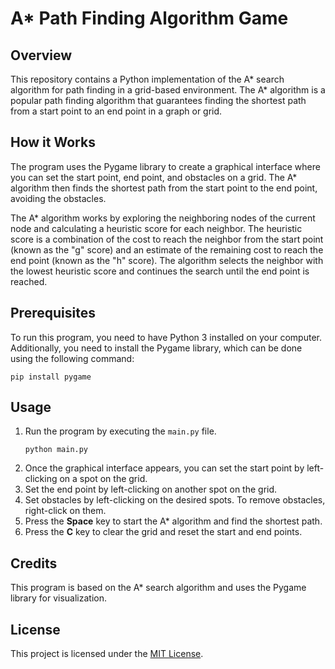 <body>
  <h1>A* Path Finding Algorithm Game</h1>
  
  <h2>Overview</h2>
  <p>
    This repository contains a Python implementation of the A* search algorithm for path finding in a grid-based environment. The A* algorithm is a popular path finding algorithm that guarantees finding the shortest path from a start point to an end point in a graph or grid.
  </p>

  <h2>How it Works</h2>
  <p>
    The program uses the Pygame library to create a graphical interface where you can set the start point, end point, and obstacles on a grid. The A* algorithm then finds the shortest path from the start point to the end point, avoiding the obstacles.
  </p>
  <p>
    The A* algorithm works by exploring the neighboring nodes of the current node and calculating a heuristic score for each neighbor. The heuristic score is a combination of the cost to reach the neighbor from the start point (known as the "g" score) and an estimate of the remaining cost to reach the end point (known as the "h" score). The algorithm selects the neighbor with the lowest heuristic score and continues the search until the end point is reached.
  </p>

  <h2>Prerequisites</h2>
  <p>
    To run this program, you need to have Python 3 installed on your computer. Additionally, you need to install the Pygame library, which can be done using the following command:
  </p>
  <pre><code>pip install pygame</code></pre>

  <h2>Usage</h2>
  <ol>
    <li>Run the program by executing the <code>main.py</code> file.</li>
    <pre><code>python main.py</code></pre>
    <li>Once the graphical interface appears, you can set the start point by left-clicking on a spot on the grid.</li>
    <li>Set the end point by left-clicking on another spot on the grid.</li>
    <li>Set obstacles by left-clicking on the desired spots. To remove obstacles, right-click on them.</li>
    <li>Press the <strong>Space</strong> key to start the A* algorithm and find the shortest path.</li>
    <li>Press the <strong>C</strong> key to clear the grid and reset the start and end points.</li>
  </ol>

  <h2>Credits</h2>
  <p>
    This program is based on the A* search algorithm and uses the Pygame library for visualization.
  </p>

  <h2>License</h2>
  <p>
    This project is licensed under the <a href="https://opensource.org/licenses/MIT">MIT License</a>.
  </p>
</body>
</html>
